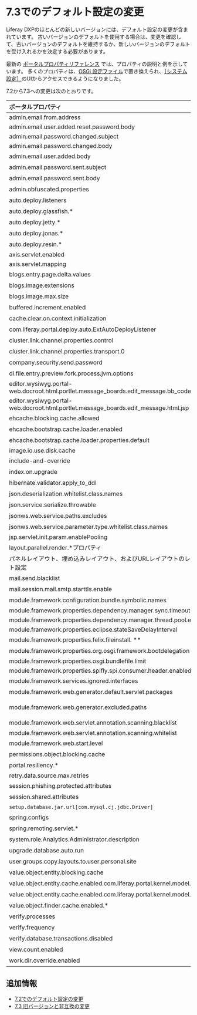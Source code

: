 # 7.3でのデフォルト設定の変更

Liferay DXPのほとんどの新しいバージョンには、デフォルト設定の変更が含まれています。 古いバージョンのデフォルトを使用する場合は、変更を確認して、古いバージョンのデフォルトを維持するか、新しいバージョンのデフォルトを受け入れるかを決定する必要があります。

最新の [ポータルプロパティリファレンス](https://docs.liferay.com/dxp/portal/7.3-latest/propertiesdoc/portal.properties.html) では、プロパティの説明と例を示しています。 多くのプロパティは、[OSGi 設定ファイル](../../../system-administration/configuring-liferay/configuration-files-and-factories/using-configuration-files.md)で置き換えられ、[［システム設定］](../../../system-administration/configuring-liferay/system-settings.md)のUIからアクセスできるようになりました。

7.2から7.3への変更は次のとおりです。

| **ポータルプロパティ** | **7.2のデフォルト** | **7.3のデフォルト** |
|:---------------------------------------------------------------------------------------- |:---------------------------------------------------------------------------------------------------------------------------------------------- |:---------------------------------------------------------------------------------------------------------------------------------------------------------------------------------------------- |
| admin.email.from.address                                                                 | test@liferay.com                                                                                                                               | test@domain.invalid                                                                                                                                                                            |
| admin.email.user.added.reset.password.body                                               | **NA** | com/liferay/portlet/admin/dependencies/email_user_added_reset_password_body.tmpl                                                                                                           |
| admin.email.password.changed.subject                                                     | **NA** | com/liferay/portlet/admin/dependencies/email_password_changed_subject.tmpl                                                                                                                   |
| admin.email.password.changed.body                                                        | **NA** | com/liferay/portlet/admin/dependencies/email_password_changed_body.tmpl                                                                                                                      |
| admin.email.user.added.body                                                              | 7.2のフォローアップリリースで削除                                                                                                                             | 削除                                                                                                                                                                                             |
| admin.email.password.sent.subject                                                        | com/liferay/portlet/admin/dependencies/email_password_sent_subject.tmpl                                                                      | 削除                                                                                                                                                                                             |
| admin.email.password.sent.body                                                           | com/liferay/portlet/admin/dependencies/email_password_sent_body.tmpl                                                                         | 削除                                                                                                                                                                                             |
| admin.obfuscated.properties                                                              | [こちら](https://docs.liferay.com/dxp/portal/7.2-latest/propertiesdoc/portal.properties.html#Admin%20Portlet) を参照                                  | captcha.engine.recaptcha.key.privateを削除                                                                                                                                                        |
| auto.deploy.listeners                                                                    | [こちら](https://docs.liferay.com/dxp/portal/7.2-latest/propertiesdoc/portal.properties.html#Auto%20Deploy) を参照                                    | com.liferay.portal.deploy.auto.ExtAutoDeployListenerを削除                                                                                                                                        |
| auto.deploy.glassfish.*                                                                  | [こちら](https://docs.liferay.com/dxp/portal/7.2-latest/propertiesdoc/portal.properties.html#Auto%20Deploy) を参照                                    | 削除                                                                                                                                                                                             |
| auto.deploy.jetty.*                                                                      | [こちら](https://docs.liferay.com/dxp/portal/7.2-latest/propertiesdoc/portal.properties.html#Auto%20Deploy) を参照                                    | 削除                                                                                                                                                                                             |
| auto.deploy.jonas.*                                                                      | [こちら](https://docs.liferay.com/dxp/portal/7.2-latest/propertiesdoc/portal.properties.html#Auto%20Deploy) を参照                                    | 削除                                                                                                                                                                                             |
| auto.deploy.resin.*                                                                      | [こちら](https://docs.liferay.com/dxp/portal/7.2-latest/propertiesdoc/portal.properties.html#Auto%20Deploy) を参照                                    | 削除                                                                                                                                                                                             |
| axis.servlet.enabled                                                                     | **NA** | false                                                                                                                                                                                          |
| axis.servlet.mapping                                                                     | **NA** | /api/axis/*                                                                                                                                                                                    |
| blogs.entry.page.delta.values                                                            | [こちら](https://docs.liferay.com/dxp/portal/7.2-latest/propertiesdoc/portal.properties.html#Blogs%20Service) を参照                                  | [Blogs Service](https://docs.liferay.com/dxp/portal/7.3-latest/propertiesdoc/portal.properties.html#Blogs%20Service) で値を参照。                                                                     |
| blogs.image.extensions                                                                   | .gif、.jpeg、.jpg、.png                                                                                                                           | 削除                                                                                                                                                                                             |
| blogs.image.max.size                                                                     | 5242880                                                                                                                                        | 削除                                                                                                                                                                                             |
| buffered.increment.enabled                                                               | true                                                                                                                                           | 削除。 [非互換の変更](https://learn.liferay.com/dxp/latest/ja/liferay-internals/reference/7-3-breaking-changes.html#replaced-portal-properties-view-count-enabled-and-buffered-increment-enabled) を参照。   |
| cache.clear.on.context.initialization                                                    | true                                                                                                                                           | 削除                                                                                                                                                                                             |
| com.liferay.portal.deploy.auto.ExtAutoDeployListener                                     | [こちら](https://docs.liferay.com/dxp/portal/7.2-latest/propertiesdoc/portal.properties.html#Auto%20Deploy) を参照                                    | 削除                                                                                                                                                                                             |
| cluster.link.channel.properties.control                                                  | [こちら](https://docs.liferay.com/dxp/portal/7.2-latest/propertiesdoc/portal.properties.html#Cluster%20Link) を参照                                   | jgroups/udp_control.xml                                                                                                                                                                        |
| cluster.link.channel.properties.transport.0                                              | [こちら](https://docs.liferay.com/dxp/portal/7.2-latest/propertiesdoc/portal.properties.html#Cluster%20Link) を参照                                   | jgroups/udp_transport.xml                                                                                                                                                                      |
| company.security.send.password                                                           | false                                                                                                                                          | 削除                                                                                                                                                                                             |
| dl.file.entry.preview.fork.process.jvm.options                                           | **NA** | **空白** 。 [Document Library Service](https://docs.liferay.com/dxp/portal/7.3-latest/propertiesdoc/portal.properties.html#Document%20Library%20Service) を参照。                                         |
| editor.wysiwyg.portal-web.docroot.html.portlet.message_boards.edit_message.bb_code.jsp | alloyeditor_bbcode                                                                                                                             | 削除                                                                                                                                                                                             |
| editor.wysiwyg.portal-web.docroot.html.portlet.message_boards.edit_message.html.jsp    | alloyeditor                                                                                                                                    | 削除                                                                                                                                                                                             |
| ehcache.blocking.cache.allowed                                                           | false                                                                                                                                          | 削除。 [非互換の変更](https://learn.liferay.com/dxp/latest/ja/liferay-internals/reference/7-3-breaking-changes.html#remove-support-for-blocking-cache) を参照。                                              |
| ehcache.bootstrap.cache.loader.enabled                                                   | false                                                                                                                                          | 削除。 [非互換の変更](https://learn.liferay.com/dxp/latest/ja/liferay-internals/reference/7-3-breaking-changes.html#remove-support-for-blocking-cache) を参照。                                              |
| ehcache.bootstrap.cache.loader.properties.default                                        | **空白** | 削除。 [非互換の変更](https://learn.liferay.com/dxp/latest/ja/liferay-internals/reference/7-3-breaking-changes.html#remove-support-for-blocking-cache) を参照。                                              |
| image.io.use.disk.cache                                                                  | true                                                                                                                                           | false                                                                                                                                                                                          |
| include-and-override                                                                     | [こちら](https://docs.liferay.com/dxp/portal/7.2-latest/propertiesdoc/portal.properties.html#Properties%20Override) を参照                            | portal-companyID.propertiesのオーバーライドを削除                                                                                                                                                         |
| index.on.upgrade                                                                         | false                                                                                                                                          | 削除                                                                                                                                                                                             |
| hibernate.validator.apply_to_ddl                                                       | **NA** | false. [Hibernate](https://docs.liferay.com/dxp/portal/7.3-latest/propertiesdoc/portal.properties.html#Hibernate) を参照。                                                                          |
| json.deserialization.whitelist.class.names                                               | [セクション](https://docs.liferay.com/dxp/portal/7.2-latest/propertiesdoc/portal.properties.html#JSON) を参照                                           | [値](https://docs.liferay.com/dxp/portal/7.3-latest/propertiesdoc/portal.properties.html#JSON) を追加。                                                                                              |
| json.service.serialize.throwable                                                         | **NA** | 新規作成。 [JSON](https://docs.liferay.com/dxp/portal/7.3-latest/propertiesdoc/portal.properties.html#JSON) を参照。                                                                                     |
| jsonws.web.service.paths.excludes                                                        | **空白** | /user/update-password                                                                                                                                                                          |
| jsonws.web.service.parameter.type.whitelist.class.names                                  | **NA** | 新規作成。 [JSON Web Service](https://docs.liferay.com/dxp/portal/7.3-latest/propertiesdoc/portal.properties.html#JSON%20Web%20Service) を参照。                                                         |
| jsp.servlet.init.param.enablePooling                                                     | **NA** | false                                                                                                                                                                                          |
| layout.parallel.render.*プロパティ                                                            | [こちら](https://docs.liferay.com/dxp/portal/7.2-latest/propertiesdoc/portal.properties.html#Layouts) を参照                                          | 削除。 [非互換の変更](https://learn.liferay.com/dxp/latest/ja/liferay-internals/reference/7-3-breaking-changes.html#server-side-parallel-rendering-is-no-longer-supported) を参照。                          |
| パネルレイアウト、埋め込みレイアウト、およびURLレイアウトのレイアウト設定                                                   | [プロパティ](https://docs.liferay.com/dxp/portal/7.2-latest/propertiesdoc/portal.properties.html#Layouts) を参照。                                       | 削除                                                                                                                                                                                             |
| mail.send.blacklist                                                                      | **NA** | 新規作成。 [Mail](https://docs.liferay.com/dxp/portal/7.3-latest/propertiesdoc/portal.properties.html#Mail) を参照。                                                                                     |
| mail.session.mail.smtp.starttls.enable                                                   | **NA** | true. [Mail](https://docs.liferay.com/dxp/portal/7.3-latest/propertiesdoc/portal.properties.html#Mail) を参照。                                                                                     |
| module.framework.configuration.bundle.symbolic.names                                     | **NA** | 新規作成。 [こちら](https://docs.liferay.com/dxp/portal/7.3-latest/propertiesdoc/portal.properties.html#Module%20Framework) を参照                                                                         |
| module.framework.properties.dependency.manager.sync.timeout                              | **NA** | 60                                                                                                                                                                                             |
| module.framework.properties.dependency.manager.thread.pool.enabled                       | **NA** | true                                                                                                                                                                                           |
| module.framework.properties.eclipse.stateSaveDelayInterval                               | **NA** | 60000                                                                                                                                                                                          |
| module.framework.properties.felix.fileinstall. **| [こちら](https://docs.liferay.com/dxp/portal/7.2-latest/propertiesdoc/portal.properties.html#Module%20Framework) を参照                               | module.framework.properties.file.install.** に名前変更                                                                                                                                                |
| module.framework.properties.org.osgi.framework.bootdelegation                            | [こちら](https://docs.liferay.com/dxp/portal/7.2-latest/propertiesdoc/portal.properties.html#Module%20Framework) を参照                               | com.sun.imageio.plugins. **を追加、javax.validation and javax.validation.** を削除                                                                                                                      |
| module.framework.properties.osgi.bundlefile.limit                                        | **NA** | 100000                                                                                                                                                                                         |
| module.framework.properties.spifly.spi.consumer.header.enabled                           | **NA** | false                                                                                                                                                                                          |
| module.framework.services.ignored.interfaces                                             | [こちら](https://docs.liferay.com/dxp/portal/7.2-latest/propertiesdoc/portal.properties.html#Module%20Framework) を参照                               | com.liferay.trash.kernel.service.*を追加                                                                                                                                                          |
| module.framework.web.generator.default.servlet.packages                                  | [こちら](https://docs.liferay.com/dxp/portal/7.2-latest/propertiesdoc/portal.properties.html#Module%20Framework%20Web%20Application%20Bundles) を参照 | org.eclipse.jetty.websocket.serverとorg.glassfish.tyrus.servletを削除                                                                                                                              |
| module.framework.web.generator.excluded.paths                                            | [こちら](https://docs.liferay.com/dxp/portal/7.2-latest/propertiesdoc/portal.properties.html#Module%20Framework%20Web%20Application%20Bundles) を参照 | WEB-INF/lib/jackson-databind.jarおよびWEB-INF/lib/portletmvc4spring-framework.jarを追加、WEB-INF/lib/spring-webmvc-portlet.jarを削除                                                                     |
| module.framework.web.servlet.annotation.scanning.blacklist                               | **NA** | [Module Framework Web Application Bundles](https://docs.liferay.com/dxp/portal/7.3-latest/propertiesdoc/portal.properties.html#Module%20Framework%20Web%20Application%20Bundles) を参照            |
| module.framework.web.servlet.annotation.scanning.whitelist                               | **NA** | com/liferay/faces/                                                                                                                                                                             |
| module.framework.web.start.level                                                         | **NA** | 15. [Module Framework](https://docs.liferay.com/dxp/portal/7.2-latest/propertiesdoc/portal.properties.html#Module%20Framework) を参照。                                                             |
| permissions.object.blocking.cache                                                        | false                                                                                                                                          | 削除。 [非互換の変更](https://learn.liferay.com/dxp/latest/ja/liferay-internals/reference/7-3-breaking-changes.html#remove-support-for-blocking-cache) を参照。                                              |
| portal.resiliency.*                                                                      | [こちら](https://docs.liferay.com/dxp/portal/7.2-latest/propertiesdoc/portal.properties.html#Portal%20Resiliency) を参照                              | 削除                                                                                                                                                                                             |
| retry.data.source.max.retries                                                            | 100                                                                                                                                            | 0                                                                                                                                                                                              |
| session.phishing.protected.attributes                                                    | [こちら](https://docs.liferay.com/dxp/portal/7.2-latest/propertiesdoc/portal.properties.html#Session) を参照                                          | SETUP **WIZARD** PASSWORD_UPDATEDを追加                                                                                                                                                             |
| session.shared.attributes                                                                | [こちら](https://docs.liferay.com/dxp/portal/7.2-latest/propertiesdoc/portal.properties.html#Session) を参照                                          | org.apache.struts.action.LOCALEを削除                                                                                                                                                             |
| `setup.database.jar.url[com.mysql.cj.jdbc.Driver]`                                       | http **| https** |
| spring.configs                                                                           | [こちら](https://docs.liferay.com/dxp/portal/7.2-latest/propertiesdoc/portal.properties.html#Spring) を参照                                           | META-INF/fabric-spring.xmlとMETA-INF/asset-spring.xmlを削除                                                                                                                                        |
| spring.remoting.servlet.*                                                                | 7.2のフォローアップリリースで削除                                                                                                                             | 削除                                                                                                                                                                                             |
| system.role.Analytics.Administrator.description                                          | **NA** | [Groups and Roles](https://docs.liferay.com/dxp/portal/7.3-latest/propertiesdoc/portal.properties.html#Groups%20and%20Roles) を参照                                                                |
| upgrade.database.auto.run                                                                | **NA** | false. [非互換の変更](https://learn.liferay.com/dxp/latest/ja/liferay-internals/reference/7-3-breaking-changes.html#replaced-osgi-configuration-property-autoupgrade) を参照。                            |
| user.groups.copy.layouts.to.user.personal.site                                           | false                                                                                                                                          | [非互換の変更](https://learn.liferay.com/dxp/latest/ja/liferay-internals/reference/7-3-breaking-changes.html#removed-portal-property-user-groups-copy-layouts-to-user-personal-site) を削除。             |
| value.object.entity.blocking.cache                                                       | true                                                                                                                                           | 削除。 [非互換の変更](https://learn.liferay.com/dxp/latest/ja/liferay-internals/reference/7-3-breaking-changes.html#remove-support-for-blocking-cache) を参照。                                              |
| value.object.entity.cache.enabled.com.liferay.portal.kernel.model.Layout                 | true                                                                                                                                           | 削除。 [非互換の変更](https://learn.liferay.com/dxp/latest/ja/liferay-internals/reference/7-3-breaking-changes.html#remove-support-for-setting-cache-properties-for-each-entity-model) を参照。              |
| value.object.entity.cache.enabled.com.liferay.portal.kernel.model.User                   | true                                                                                                                                           | 削除。 [非互換の変更](https://learn.liferay.com/dxp/latest/ja/liferay-internals/reference/7-3-breaking-changes.html#remove-support-for-setting-cache-properties-for-each-entity-model) を参照。              |
| value.object.finder.cache.enabled.*                                                      | [こちら](https://docs.liferay.com/dxp/portal/7.2-latest/propertiesdoc/portal.properties.html#Value%20Object) を参照                                   | 削除。 [非互換の変更](https://learn.liferay.com/dxp/latest/ja/liferay-internals/reference/7-3-breaking-changes.html#remove-support-for-setting-cache-properties-for-each-entity-model) を参照。              |
| verify.processes                                                                         | [こちら](https://docs.liferay.com/dxp/portal/7.2-latest/propertiesdoc/portal.properties.html#Verify) を参照                                           | 削除                                                                                                                                                                                             |
| verify.frequency                                                                         | [こちら](https://docs.liferay.com/dxp/portal/7.2-latest/propertiesdoc/portal.properties.html#Verify) を参照                                           | 削除                                                                                                                                                                                             |
| verify.database.transactions.disabled                                                    | [こちら](https://docs.liferay.com/dxp/portal/7.2-latest/propertiesdoc/portal.properties.html#Verify) を参照                                           | 削除                                                                                                                                                                                             |
| view.count.enabled                                                                       | **NA** | true. [非互換の変更](https://learn.liferay.com/dxp/latest/ja/liferay-internals/reference/7-3-breaking-changes.html#replaced-portal-properties-view-count-enabled-and-buffered-increment-enabled) を参照。 |
| work.dir.override.enabled                                                                | **NA** | false. [Work Directory](https://docs.liferay.com/dxp/portal/7.3-latest/propertiesdoc/portal.properties.html#Work%20Directory) を参照。                                                              |

## 追加情報

* [7.2でのデフォルト設定の変更](default-setting-changes-in-7-2.md)
* [7.3 旧バージョンと非互換の変更](../../../liferay-internals/reference/7-3-breaking-changes.md)
